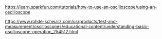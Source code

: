 https://learn.sparkfun.com/tutorials/how-to-use-an-oscilloscope/using-an-oscilloscope

https://www.rohde-schwarz.com/us/products/test-and-measurement/oscilloscopes/educational-content/understanding-basic-oscilloscope-operation_254512.html
